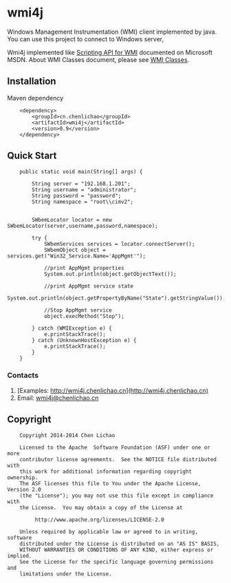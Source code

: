 wmi4j
=====

Windows Management Instrumentation (WMI) client implemented by java. You can use this project to connect
to Windows server, 

Wmi4j implemented like [Scripting API for WMI](http://msdn.microsoft.com/en-us/library/aa393258(v=vs.85).aspx) 
documented on Microsoft MSDN. About WMI Classes document, please see [WMI Classes](http://msdn.microsoft.com/en-us/library/aa394554(v=vs.85).aspx). 

Installation
------------

Maven dependency
	
        <dependency>
            <groupId>cn.chenlichao</groupId>
            <artifactId>wmi4j</artifactId>
            <version>0.9</version>
        </dependency>


Quick Start
-----------

        public static void main(String[] args) {
            
            String server = "192.168.1.201";
            String username = "administrator";
            String password = "password";
            String namespace = "root\\cimv2";
            
            
            SWbemLocator locator = new SWbemLocator(server,username,password,namespace);
            
            try {
                SWbemServices services = locator.connectServer();
                SWbemObject object = services.get("Win32_Service.Name='AppMgmt'");
                
                //print AppMgmt properties
                System.out.println(object.getObjectText());
                           
                //print AppMgmt service state
                System.out.println(object.getPropertyByName("State").getStringValue());
                           
                //Stop AppMgmt service
                object.execMethod("Stop");
            
            } catch (WMIException e) {
                e.printStackTrace();
            } catch (UnknownHostException e) {
                e.printStackTrace();
            }
        }

### Contacts
   1. [Examples: http://wmi4j.chenlichao.cn](http://wmi4j.chenlichao.cn)
   2. Email: wmi4j@chenlichao.cn
   
   
Copyright
---------
		
		Copyright 2014-2014 Chen Lichao
 
		Licensed to the Apache  Software Foundation (ASF) under one or more
		contributor license agreements.  See the NOTICE file distributed with
		this work for additional information regarding copyright ownership.
		The ASF licenses this file to You under the Apache License, Version 2.0
		(the "License"); you may not use this file except in compliance with
		the License.  You may obtain a copy of the License at
 
		     http://www.apache.org/licenses/LICENSE-2.0
 
		Unless required by applicable law or agreed to in writing, software
		distributed under the License is distributed on an "AS IS" BASIS,
		WITHOUT WARRANTIES OR CONDITIONS OF ANY KIND, either express or implied.
		See the License for the specific language governing permissions and
		limitations under the License.
